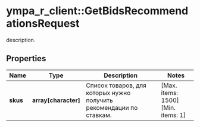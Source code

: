 # ympa_r_client::GetBidsRecommendationsRequest

description.

## Properties
Name | Type | Description | Notes
------------ | ------------- | ------------- | -------------
**skus** | **array[character]** | Список товаров, для которых нужно получить рекомендации по ставкам.  | [Max. items: 1500] [Min. items: 1] 


